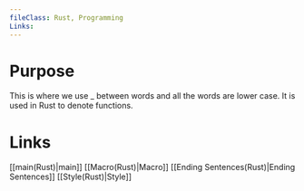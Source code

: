 ```yaml
---
fileClass: Rust, Programming
Links: 
---
```

# Purpose
This is where we use _  between words and all the words are lower case. It is used in Rust to denote functions.

# Links

[[main(Rust)|main]]
[[Macro(Rust)|Macro]]
[[Ending Sentences(Rust)|Ending Sentences]]
[[Style(Rust)|Style]]



